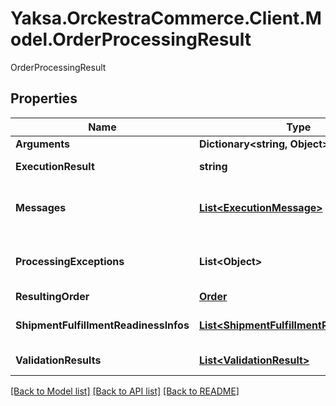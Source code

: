 # Yaksa.OrckestraCommerce.Client.Model.OrderProcessingResult
OrderProcessingResult

## Properties

Name | Type | Description | Notes
------------ | ------------- | ------------- | -------------
**Arguments** | **Dictionary&lt;string, Object&gt;** | Dictionary&lt;String,Object&gt; | [optional] 
**ExecutionResult** | **string** | the result of the execution. | [optional] 
**Messages** | [**List&lt;ExecutionMessage&gt;**](ExecutionMessage.md) | the collection of messages collected during the workflow execution. | [optional] 
**ProcessingExceptions** | **List&lt;Object&gt;** | the list of unhandled exceptions that occurred during the workflow execution. | [optional] 
**ResultingOrder** | [**Order**](Order.md) |  | [optional] 
**ShipmentFulfillmentReadinessInfos** | [**List&lt;ShipmentFulfillmentReadinessInfo&gt;**](ShipmentFulfillmentReadinessInfo.md) | a collection of Shipment Fulfillment Readiness Information. | [optional] 
**ValidationResults** | [**List&lt;ValidationResult&gt;**](ValidationResult.md) | a collection of validation results that were applied. | [optional] 

[[Back to Model list]](../README.md#documentation-for-models) [[Back to API list]](../README.md#documentation-for-api-endpoints) [[Back to README]](../README.md)

